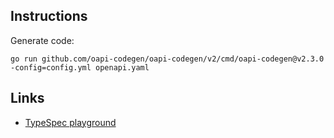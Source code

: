 ## Instructions

Generate code:

    go run github.com/oapi-codegen/oapi-codegen/v2/cmd/oapi-codegen@v2.3.0 -config=config.yml openapi.yaml

## Links

* [TypeSpec playground]


[TypeSpec playground]: https://typespec.io/playground?c=aW1wb3J0ICJAdHlwZXNwZWMvaHR0cCI7Cgp1c2luZyBUeXBlU3BlYy5IdHRwOwpAc2VydmljZSh7CiAgdGl0bGU6ICJWYWxpZGF0b3IgU8YeIiwKfSkKbmFtZXNwYWNlIERlbW%2FHGzsKCm1vZGVsIMU1RG9jdW1lbnQgaXMgUmVzcG9uc2U8MjAwPiDEYHbEIzogYm9vbGVhbiA9IHRydWU7Cn3IQ0luxSLJRdU0ZmFsc2U7CiAgQG1pbkxlbmd0aCgxKSByZWFzb246IHN0cmluZ8tVR2VuZXJpY0Vycm9yxVJlxArMUuYAhiAgbWVzc2FnZdNE6QERTm90Rm91bmTtAOA0MDTmAODfWs5aQHJvdXRlKCIv5QDiYXRlIikKaW50ZXJm5AFiyXLFWcgse8csb3J9IinEGHBvc3ToASVhdGUoQHBhdGjID%2BQAjMZxKTrvAZ988wDTfMVrICBAc3RhdHVzQ29kZSBfOiA0MDDkAMMgIEBib2R5IHLnAPY68QGufO0Ba8Q0feQA6Q%3D%3D&e=%40typespec%2Fopenapi3&options=%7B%22linterRuleSet%22%3A%7B%22extends%22%3A%5B%22%40typespec%2Fhttp%2Fall%22%5D%7D%7D
